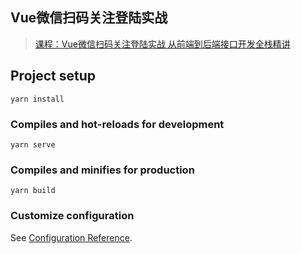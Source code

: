 
## Vue微信扫码关注登陆实战
> [课程：Vue微信扫码关注登陆实战 从前端到后端接口开发全栈精讲](https://ke.qq.com/course/2837745)
## Project setup
```
yarn install
```

### Compiles and hot-reloads for development
```
yarn serve
```

### Compiles and minifies for production
```
yarn build
```

### Customize configuration
See [Configuration Reference](https://cli.vuejs.org/config/).
